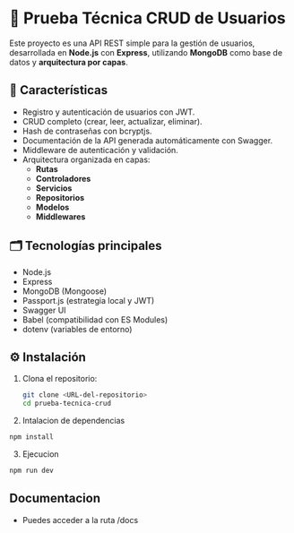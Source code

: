 # 📝 Prueba Técnica CRUD de Usuarios

Este proyecto es una API REST simple para la gestión de usuarios, desarrollada en **Node.js** con **Express**, utilizando **MongoDB** como base de datos y **arquitectura por capas**.

## 🚀 Características

- Registro y autenticación de usuarios con JWT.
- CRUD completo (crear, leer, actualizar, eliminar).
- Hash de contraseñas con bcryptjs.
- Documentación de la API generada automáticamente con Swagger.
- Middleware de autenticación y validación.
- Arquitectura organizada en capas:
  - **Rutas**
  - **Controladores**
  - **Servicios**
  - **Repositorios**
  - **Modelos**
  - **Middlewares**

## 🗂️ Tecnologías principales

- Node.js
- Express
- MongoDB (Mongoose)
- Passport.js (estrategia local y JWT)
- Swagger UI
- Babel (compatibilidad con ES Modules)
- dotenv (variables de entorno)

## ⚙️ Instalación

1. Clona el repositorio:
   ```bash
   git clone <URL-del-repositorio>
   cd prueba-tecnica-crud

2. Intalacion de dependencias
  ```bash
  npm install
  ```
3. Ejecucion
  ```bash
  npm run dev
  ```

## Documentacion 
- Puedes acceder a la ruta /docs
